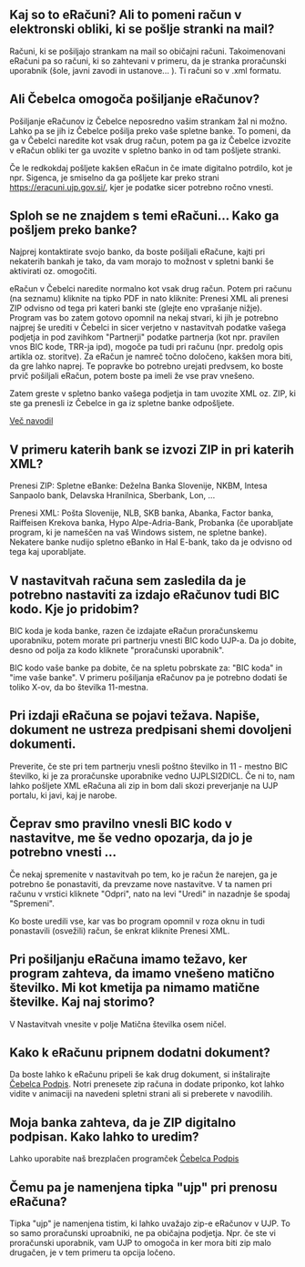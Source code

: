 ## Kaj so to eRačuni? Ali to pomeni račun v elektronski obliki, ki se pošlje stranki na mail?

Računi, ki se pošiljajo strankam na mail so običajni računi. Takoimenovani eRačuni pa so računi, ki so zahtevani v primeru, da je stranka proračunski uporabnik (šole, javni zavodi in ustanove... ). Ti računi so v .xml formatu.

## Ali Čebelca omogoča pošiljanje eRačunov?

Pošiljanje eRačunov iz Čebelce neposredno vašim strankam žal ni možno. Lahko pa se jih iz Čebelce pošilja preko vaše spletne banke. To pomeni, da ga v Čebelci naredite kot vsak drug račun, potem pa ga iz Čebelce izvozite v eRačun obliki ter ga uvozite v spletno banko in od tam pošljete stranki.

Če le redkokdaj pošljete kakšen eRačun in če imate digitalno potrdilo, kot je npr. Sigenca, je smiselno da ga pošljete kar preko strani https://eracuni.ujp.gov.si/, kjer je podatke sicer potrebno ročno vnesti. 

## Sploh se ne znajdem s temi eRačuni... Kako ga pošljem preko banke?

Najprej kontaktirate svojo banko, da boste pošiljali eRačune, kajti pri nekaterih bankah je tako, da vam morajo to možnost v spletni banki še aktivirati oz. omogočiti.

eRačun v Čebelci naredite normalno kot vsak drug račun. Potem pri računu (na seznamu) kliknite na tipko PDF in nato kliknite: Prenesi XML ali prenesi ZIP odvisno od tega pri kateri banki ste (glejte eno vprašanje nižje). Program vas bo zatem gotovo opomnil na nekaj stvari, ki jih je potrebno najprej še urediti v Čebelci in sicer verjetno v nastavitvah podatke vašega podjetja in pod zavihkom "Partnerji" podatke partnerja (kot npr. pravilen vnos BIC kode, TRR-ja ipd), mogoče pa tudi pri računu (npr. predolg opis artikla oz. storitve). Za eRačun je namreč točno določeno, kakšen mora biti, da gre lahko naprej. Te popravke bo potrebno urejati predvsem, ko boste prvič pošiljali eRačun, potem boste pa imeli že vse prav vnešeno.

Zatem greste v spletno banko vašega podjetja in tam uvozite XML oz. ZIP, ki ste ga prenesli iz Čebelce in ga iz spletne banke odpošljete.

[Več navodil](https://www.cebelca.biz/pomoc-eracuni.html)

## V primeru katerih bank se izvozi ZIP in pri katerih XML?

Prenesi ZIP: Spletne eBanke: Deželna Banka Slovenije, NKBM, Intesa Sanpaolo bank, Delavska Hranilnica, Sberbank, Lon, ...

Prenesi XML: Pošta Slovenije, NLB, SKB banka, Abanka, Factor banka, Raiffeisen Krekova banka, Hypo Alpe-Adria-Bank, Probanka (če uporabljate program, ki je nameščen na vaš Windows sistem, ne spletne banke). Nekatere banke nudijo spletno eBanko in Hal E-bank, tako da je odvisno od tega kaj uporabljate.

## V nastavitvah računa sem zasledila da je potrebno nastaviti za izdajo eRačunov tudi BIC kodo. Kje jo pridobim?

BIC koda je koda banke, razen če izdajate eRačun proračunskemu uporabniku, potem morate pri partnerju vnesti BIC kodo UJP-a. Da jo dobite, desno od polja za kodo kliknete "proračunski uporabnik".

BIC kodo vaše banke pa dobite, če na spletu pobrskate za: "BIC koda" in "ime vaše banke". V primeru pošiljanja eRačunov pa je potrebno dodati še toliko X-ov, da bo številka 11-mestna.

## Pri izdaji eRačuna se pojavi težava. Napiše, dokument ne ustreza predpisani shemi dovoljeni dokumenti.

Preverite, če ste pri tem partnerju vnesli poštno številko in 11 - mestno BIC številko, ki je za proračunske uporabnike vedno UJPLSI2DICL. Če ni to, nam lahko pošljete XML eRačuna ali zip in bom dali skozi preverjanje na UJP portalu, ki javi, kaj je narobe.

## Čeprav smo pravilno vnesli BIC kodo v nastavitve, me še vedno opozarja, da jo je potrebno vnesti ...

Če nekaj spremenite v nastavitvah po tem, ko je račun že narejen, ga je potrebno še ponastaviti, da prevzame nove nastavitve. V ta namen pri računu v vrstici kliknete "Odpri", nato na levi "Uredi" in nazadnje še spodaj "Spremeni".

Ko boste uredili vse, kar vas bo program opomnil v roza oknu in tudi ponastavili (osvežili) račun, še enkrat kliknite Prenesi XML.

## Pri pošiljanju eRačuna imamo težavo, ker program zahteva, da imamo vnešeno matično številko. Mi kot kmetija pa nimamo matične številke. Kaj naj storimo?

V Nastavitvah vnesite v polje Matična številka osem ničel.

## Kako k eRačunu pripnem dodatni dokument?

Da boste lahko k eRačunu pripeli še kak drug dokument, si inštalirajte [Čebelca Podpis](https://www.cebelca.biz/podpis/). Notri prenesete zip računa in dodate priponko, kot lahko vidite v animaciji na navedeni spletni strani ali si preberete v navodilih.

## Moja banka zahteva, da je ZIP digitalno podpisan. Kako lahko to uredim?

Lahko uporabite naš brezplačen programček [Čebelca Podpis](https://www.cebelca.biz/podpis/) 

## Čemu pa je namenjena tipka "ujp" pri prenosu eRačuna?

Tipka "ujp" je namenjena tistim, ki lahko uvažajo zip-e eRačunov v UJP. To so samo proračunski uproabniki, ne pa običajna podjetja. Npr. če ste vi proračunski uporabnik, vam UJP to omogoča in ker mora biti zip malo drugačen, je v tem primeru ta opcija ločeno.


